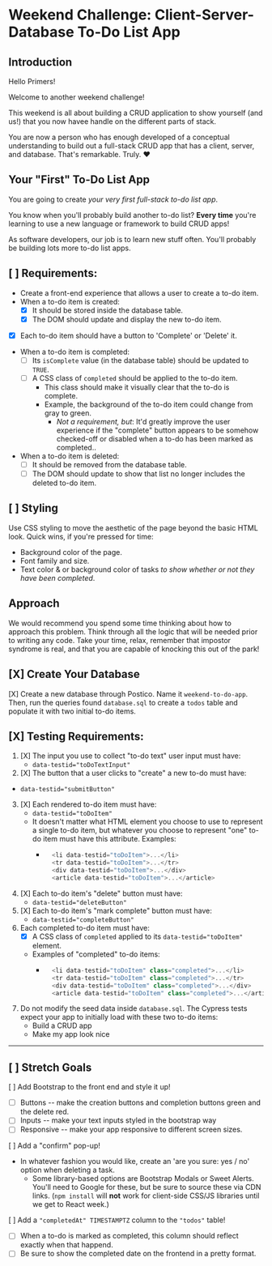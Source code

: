# Weekend Challenge: Client-Server-Database To-Do List App

## Introduction

Hello Primers! 

Welcome to another weekend challenge!

This weekend is all about building a CRUD application to show yourself (and us!) that you now havee handle on the different parts of stack.

You are now a person who has enough developed of a conceptual understanding to build out a full-stack CRUD app that has a client, server, and database. That's remarkable. Truly. ❤️

## Your "First" To-Do List App

You are going to create *your very first full-stack to-do list app*.

You know when you'll probably build another to-do list? **Every time** you're learning to use a new language or framework to build CRUD apps!

As software developers, our job is to learn new stuff often. You'll probably be building lots more to-do list apps.

## [ ] Requirements:

* Create a front-end experience that allows a user to create a to-do item.
* When a to-do item is created:
    * [X] It should be stored inside the database table.
    * [X] The DOM should update and display the new to-do item.
* [X] Each to-do item should have a button to 'Complete' or 'Delete' it.
* When a to-do item is completed:
    * [ ] Its `isComplete` value (in the database table) should be updated to `TRUE`.
    * [ ] A CSS class of `completed` should be applied to the to-do item.
        * This class should make it visually clear that the to-do is complete.
        * Example, the background of the to-do item could change from gray to green.
            * *Not a requirement, but*: It'd greatly improve the user experience if the "complete" button appears to be somehow checked-off or disabled when a to-do has been marked as completed..
* When a to-do item is deleted:
  * [ ] It should be removed from the database table.
  * [ ] The DOM should update to show that list no longer includes the deleted to-do item.

## [ ] Styling

Use CSS styling to move the aesthetic of the page beyond the basic HTML look. Quick wins, if you're pressed for time:
  - Background color of the page.
  - Font family and size.
  - Text color & or background color of tasks *to show whether or not they have been completed*.

## Approach

We would recommend you spend some time thinking about how to approach this problem. Think through all the logic that will be needed prior to writing any code. Take your time, relax, remember that impostor syndrome is real, and that you are capable of knocking this out of the park!

## [X] Create Your Database

[X] Create a new database through Postico. Name it `weekend-to-do-app`. Then, run the queries found `database.sql` to create a `todos` table and populate it with two initial to-do items.

## [X] Testing Requirements:

1. [X] The input you use to collect "to-do text" user input must have:
    * `data-testid="toDoTextInput"`
2. [X] The button that a user clicks to "create" a new to-do must have:
  * `data-testid="submitButton"`
3. [X] Each rendered to-do item must have:
    * `data-testid="toDoItem"`
    * It doesn't matter what HTML element you choose to use to represent a single to-do item, but whatever you choose to represent "one" to-do item must have this attribute. Examples:
      * ```js
          <li data-testid="toDoItem">...</li>
          <tr data-testid="toDoItem">...</tr>
          <div data-testid="toDoItem">...</div>
          <article data-testid="toDoItem">...</article>
        ```
4. [X] Each to-do item's "delete" button must have:
    * `data-testid="deleteButton"`
5. [X] Each to-do item's "mark complete" button must have:
    * `data-testid="completeButton"`
6. Each completed to-do item must have:
    * [X] A CSS class of `completed` applied to its `data-testid="toDoItem"` element.
    * Examples of "completed" to-do items:
      * ```js
          <li data-testid="toDoItem" class="completed">...</li>
          <tr data-testid="toDoItem" class="completed">...</tr>
          <div data-testid="toDoItem" class="completed">...</div>
          <article data-testid="toDoItem" class="completed">...</article>
        ```
7. Do not modify the seed data inside `database.sql`. The Cypress tests expect your app to initially load with these two to-do items:
    * Build a CRUD app
    * Make my app look nice

---

## [ ] Stretch Goals

[ ] Add Bootstrap to the front end and style it up!
-  [ ] Buttons -- make the creation buttons and completion buttons green and the delete red.
-  [ ] Inputs -- make your text inputs styled in the bootstrap way
-  [ ] Responsive -- make your app responsive to different screen sizes.

[ ] Add a "confirm" pop-up!
- In whatever fashion you would like, create an 'are you sure: yes / no' option when deleting a task.
    - Some library-based options are Bootstrap Modals or Sweet Alerts. You'll need to Google for these, but be sure to source these via CDN links. (`npm install` will **not** work for client-side CSS/JS libraries until we get to React week.)

[ ] Add a `"completedAt" TIMESTAMPTZ` column to the `"todos"` table!
- [ ] When a to-do is marked as completed, this column should reflect exactly when that happend.
- [ ] Be sure to show the completed date on the frontend in a pretty format.
